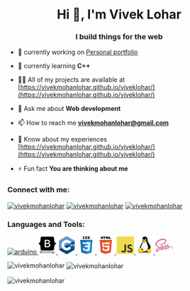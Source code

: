 <h1 align="center">Hi 👋, I'm Vivek Lohar</h1>
<h3 align="center">I build things for the web</h3>

- 🔭 currently working on [Personal portfolio](https://github.com/vivekmohanlohar/viveklohar)

- 🌱 currently learning **C++**

- 👨‍💻 All of my projects are available at [https://vivekmohanlohar.github.io/viveklohar/](https://vivekmohanlohar.github.io/viveklohar/)

- 💬 Ask me about **Web development**

- 📫 How to reach me **vivekmohanlohar@gmail.com**

- 📄 Know about my experiences [https://vivekmohanlohar.github.io/viveklohar/](https://vivekmohanlohar.github.io/viveklohar/)

- ⚡ Fun fact **You are thinking about me**

<h3 align="left">Connect with me:</h3>
<p align="left">
<a href="https://codepen.io/vivekmohanlohar" target="blank"><img align="center" src="https://raw.githubusercontent.com/rahuldkjain/github-profile-readme-generator/master/src/images/icons/Social/codepen.svg" alt="vivekmohanlohar" height="30" width="40" /></a>
<a href="https://linkedin.com/in/vivekmohanlohar" target="blank"><img align="center" src="https://raw.githubusercontent.com/rahuldkjain/github-profile-readme-generator/master/src/images/icons/Social/linked-in-alt.svg" alt="vivekmohanlohar" height="30" width="40" /></a>
<a href="https://instagram.com/vivekmohanlohar" target="blank"><img align="center" src="https://raw.githubusercontent.com/rahuldkjain/github-profile-readme-generator/master/src/images/icons/Social/instagram.svg" alt="vivekmohanlohar" height="30" width="40" /></a>
</p>

<h3 align="left">Languages and Tools:</h3>
<p align="left"> <a href="https://www.arduino.cc/" target="_blank" rel="noreferrer"> <img src="https://cdn.worldvectorlogo.com/logos/arduino-1.svg" alt="arduino" width="40" height="40"/> </a> <a href="https://getbootstrap.com" target="_blank" rel="noreferrer"> <img src="https://raw.githubusercontent.com/devicons/devicon/master/icons/bootstrap/bootstrap-plain-wordmark.svg" alt="bootstrap" width="40" height="40"/> </a> <a href="https://www.w3schools.com/cpp/" target="_blank" rel="noreferrer"> <img src="https://raw.githubusercontent.com/devicons/devicon/master/icons/cplusplus/cplusplus-original.svg" alt="cplusplus" width="40" height="40"/> </a> <a href="https://www.w3schools.com/css/" target="_blank" rel="noreferrer"> <img src="https://raw.githubusercontent.com/devicons/devicon/master/icons/css3/css3-original-wordmark.svg" alt="css3" width="40" height="40"/> </a> <a href="https://www.w3.org/html/" target="_blank" rel="noreferrer"> <img src="https://raw.githubusercontent.com/devicons/devicon/master/icons/html5/html5-original-wordmark.svg" alt="html5" width="40" height="40"/> </a> <a href="https://developer.mozilla.org/en-US/docs/Web/JavaScript" target="_blank" rel="noreferrer"> <img src="https://raw.githubusercontent.com/devicons/devicon/master/icons/javascript/javascript-original.svg" alt="javascript" width="40" height="40"/> </a> <a href="https://www.linux.org/" target="_blank" rel="noreferrer"> <img src="https://raw.githubusercontent.com/devicons/devicon/master/icons/linux/linux-original.svg" alt="linux" width="40" height="40"/> </a> <a href="https://sass-lang.com" target="_blank" rel="noreferrer"> <img src="https://raw.githubusercontent.com/devicons/devicon/master/icons/sass/sass-original.svg" alt="sass" width="40" height="40"/> </a> </p>

<p><img align="left" src="https://github-readme-stats.vercel.app/api/top-langs?username=vivekmohanlohar&show_icons=true&title_color=00db71&text_color=00d1d1&bg_color=00196b&locale=en&layout=compact" alt="vivekmohanlohar" /></p>

<p>&nbsp;<img align="center" src="https://github-readme-stats.vercel.app/api?username=vivekmohanlohar&show_icons=true&locale=en" alt="vivekmohanlohar" /></p>

<p><img align="center" src="https://github-readme-streak-stats.herokuapp.com/?user=vivekmohanlohar&" alt="vivekmohanlohar" /></p>
